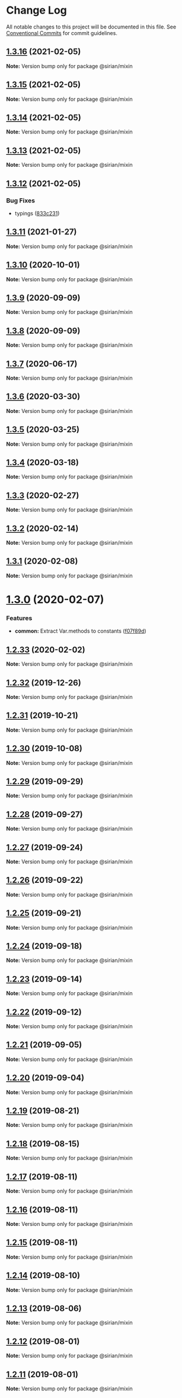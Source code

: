 # Change Log

All notable changes to this project will be documented in this file.
See [Conventional Commits](https://conventionalcommits.org) for commit guidelines.

## [1.3.16](https://github.com/sirian/js/compare/@sirian/mixin@1.3.15...@sirian/mixin@1.3.16) (2021-02-05)

**Note:** Version bump only for package @sirian/mixin





## [1.3.15](https://github.com/sirian/js/compare/@sirian/mixin@1.3.14...@sirian/mixin@1.3.15) (2021-02-05)

**Note:** Version bump only for package @sirian/mixin





## [1.3.14](https://github.com/sirian/js/compare/@sirian/mixin@1.3.13...@sirian/mixin@1.3.14) (2021-02-05)

**Note:** Version bump only for package @sirian/mixin





## [1.3.13](https://github.com/sirian/js/compare/@sirian/mixin@1.3.12...@sirian/mixin@1.3.13) (2021-02-05)

**Note:** Version bump only for package @sirian/mixin





## [1.3.12](https://github.com/sirian/js/compare/@sirian/mixin@1.3.11...@sirian/mixin@1.3.12) (2021-02-05)


### Bug Fixes

* typings ([833c231](https://github.com/sirian/js/commit/833c231c2309cf74c740d7292b2c3351cf3d0d98))





## [1.3.11](https://github.com/sirian/js/compare/@sirian/mixin@1.3.10...@sirian/mixin@1.3.11) (2021-01-27)

**Note:** Version bump only for package @sirian/mixin





## [1.3.10](https://github.com/sirian/js/compare/@sirian/mixin@1.3.9...@sirian/mixin@1.3.10) (2020-10-01)

**Note:** Version bump only for package @sirian/mixin





## [1.3.9](https://github.com/sirian/js/compare/@sirian/mixin@1.3.8...@sirian/mixin@1.3.9) (2020-09-09)

**Note:** Version bump only for package @sirian/mixin





## [1.3.8](https://github.com/sirian/js/compare/@sirian/mixin@1.3.7...@sirian/mixin@1.3.8) (2020-09-09)

**Note:** Version bump only for package @sirian/mixin





## [1.3.7](https://github.com/sirian/js/compare/@sirian/mixin@1.3.6...@sirian/mixin@1.3.7) (2020-06-17)

**Note:** Version bump only for package @sirian/mixin





## [1.3.6](https://github.com/sirian/js/compare/@sirian/mixin@1.3.5...@sirian/mixin@1.3.6) (2020-03-30)

**Note:** Version bump only for package @sirian/mixin





## [1.3.5](https://github.com/sirian/js/compare/@sirian/mixin@1.3.4...@sirian/mixin@1.3.5) (2020-03-25)

**Note:** Version bump only for package @sirian/mixin





## [1.3.4](https://github.com/sirian/js/compare/@sirian/mixin@1.3.3...@sirian/mixin@1.3.4) (2020-03-18)

**Note:** Version bump only for package @sirian/mixin





## [1.3.3](https://github.com/sirian/js/compare/@sirian/mixin@1.3.2...@sirian/mixin@1.3.3) (2020-02-27)

**Note:** Version bump only for package @sirian/mixin





## [1.3.2](https://github.com/sirian/js/compare/@sirian/mixin@1.3.1...@sirian/mixin@1.3.2) (2020-02-14)

**Note:** Version bump only for package @sirian/mixin





## [1.3.1](https://github.com/sirian/js/compare/@sirian/mixin@1.3.0...@sirian/mixin@1.3.1) (2020-02-08)

**Note:** Version bump only for package @sirian/mixin





# [1.3.0](https://github.com/sirian/js/compare/@sirian/mixin@1.2.33...@sirian/mixin@1.3.0) (2020-02-07)


### Features

* **common:** Extract Var.methods to constants ([f07f89d](https://github.com/sirian/js/commit/f07f89da11f2a6f4d3a3e64517abb9c755963042))





## [1.2.33](https://github.com/sirian/js/compare/@sirian/mixin@1.2.32...@sirian/mixin@1.2.33) (2020-02-02)

**Note:** Version bump only for package @sirian/mixin





## [1.2.32](https://github.com/sirian/js/compare/@sirian/mixin@1.2.31...@sirian/mixin@1.2.32) (2019-12-26)

**Note:** Version bump only for package @sirian/mixin





## [1.2.31](https://github.com/sirian/js/compare/@sirian/mixin@1.2.30...@sirian/mixin@1.2.31) (2019-10-21)

**Note:** Version bump only for package @sirian/mixin





## [1.2.30](https://github.com/sirian/js/compare/@sirian/mixin@1.2.29...@sirian/mixin@1.2.30) (2019-10-08)

**Note:** Version bump only for package @sirian/mixin





## [1.2.29](https://github.com/sirian/js/compare/@sirian/mixin@1.2.28...@sirian/mixin@1.2.29) (2019-09-29)

**Note:** Version bump only for package @sirian/mixin





## [1.2.28](https://github.com/sirian/js/compare/@sirian/mixin@1.2.27...@sirian/mixin@1.2.28) (2019-09-27)

**Note:** Version bump only for package @sirian/mixin





## [1.2.27](https://github.com/sirian/js/compare/@sirian/mixin@1.2.26...@sirian/mixin@1.2.27) (2019-09-24)

**Note:** Version bump only for package @sirian/mixin





## [1.2.26](https://github.com/sirian/js/compare/@sirian/mixin@1.2.25...@sirian/mixin@1.2.26) (2019-09-22)

**Note:** Version bump only for package @sirian/mixin





## [1.2.25](https://github.com/sirian/js/compare/@sirian/mixin@1.2.24...@sirian/mixin@1.2.25) (2019-09-21)

**Note:** Version bump only for package @sirian/mixin





## [1.2.24](https://github.com/sirian/js/compare/@sirian/mixin@1.2.23...@sirian/mixin@1.2.24) (2019-09-18)

**Note:** Version bump only for package @sirian/mixin





## [1.2.23](https://github.com/sirian/js/compare/@sirian/mixin@1.2.22...@sirian/mixin@1.2.23) (2019-09-14)

**Note:** Version bump only for package @sirian/mixin





## [1.2.22](https://github.com/sirian/js/compare/@sirian/mixin@1.2.21...@sirian/mixin@1.2.22) (2019-09-12)

**Note:** Version bump only for package @sirian/mixin





## [1.2.21](https://github.com/sirian/js/compare/@sirian/mixin@1.2.20...@sirian/mixin@1.2.21) (2019-09-05)

**Note:** Version bump only for package @sirian/mixin





## [1.2.20](https://github.com/sirian/js/compare/@sirian/mixin@1.2.19...@sirian/mixin@1.2.20) (2019-09-04)

**Note:** Version bump only for package @sirian/mixin





## [1.2.19](https://github.com/sirian/js/compare/@sirian/mixin@1.2.18...@sirian/mixin@1.2.19) (2019-08-21)

**Note:** Version bump only for package @sirian/mixin





## [1.2.18](https://github.com/sirian/js/compare/@sirian/mixin@1.2.17...@sirian/mixin@1.2.18) (2019-08-15)

**Note:** Version bump only for package @sirian/mixin





## [1.2.17](https://github.com/sirian/js/compare/@sirian/mixin@1.2.16...@sirian/mixin@1.2.17) (2019-08-11)

**Note:** Version bump only for package @sirian/mixin





## [1.2.16](https://github.com/sirian/js/compare/@sirian/mixin@1.2.15...@sirian/mixin@1.2.16) (2019-08-11)

**Note:** Version bump only for package @sirian/mixin





## [1.2.15](https://github.com/sirian/js/compare/@sirian/mixin@1.2.14...@sirian/mixin@1.2.15) (2019-08-11)

**Note:** Version bump only for package @sirian/mixin





## [1.2.14](https://github.com/sirian/js/compare/@sirian/mixin@1.2.13...@sirian/mixin@1.2.14) (2019-08-10)

**Note:** Version bump only for package @sirian/mixin





## [1.2.13](https://github.com/sirian/js/compare/@sirian/mixin@1.2.12...@sirian/mixin@1.2.13) (2019-08-06)

**Note:** Version bump only for package @sirian/mixin





## [1.2.12](https://github.com/sirian/js/compare/@sirian/mixin@1.2.11...@sirian/mixin@1.2.12) (2019-08-01)

**Note:** Version bump only for package @sirian/mixin





## [1.2.11](https://github.com/sirian/js/compare/@sirian/mixin@1.2.10...@sirian/mixin@1.2.11) (2019-08-01)

**Note:** Version bump only for package @sirian/mixin
